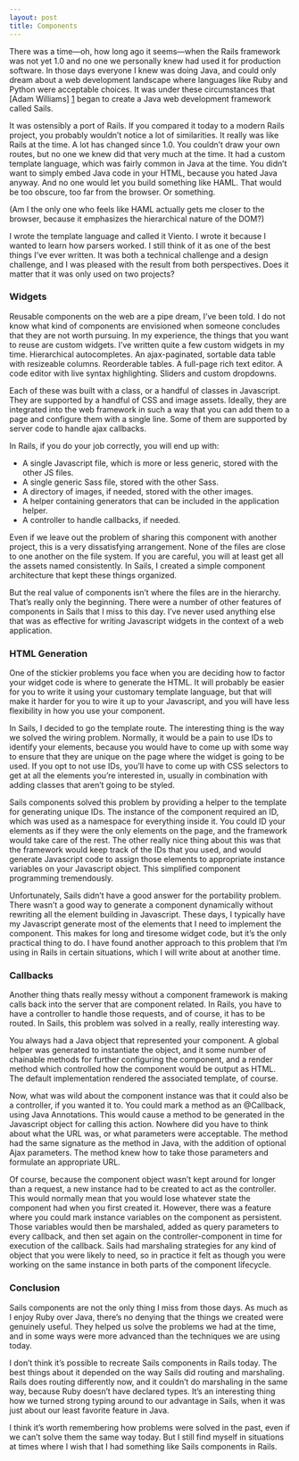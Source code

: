 ```yaml
---
layout: post
title: Components
---
```


There was a time—oh, how long ago it seems—when the Rails framework was not yet
1.0 and no one we personally knew had used it for production software. In those
days everyone I knew was doing Java, and could only dream about a web
development landscape where languages like Ruby and Python were acceptable
choices. It was under these circumstances that [Adam Williams] [1] began to create a
Java web development framework called Sails.

  [1]: http://thewilliams.ws

It was ostensibly a port of Rails. If you compared it today to a modern Rails
project, you probably wouldn’t notice a lot of similarities. It really was like
Rails at the time. A lot has changed since 1.0. You couldn’t draw your own
routes, but no one we knew did that very much at the time. It had a custom
template language, which was fairly common in Java at the time. You didn’t want
to simply embed Java code in your HTML, because you hated Java anyway. And no
one would let you build something like HAML. That would be too obscure, too far
from the browser. Or something.

(Am I the only one who feels like HAML actually gets me closer to the browser,
because it emphasizes the hierarchical nature of the DOM?)

I wrote the template language and called it Viento. I wrote it because I wanted
to learn how parsers worked. I still think of it as one of the best things I’ve
ever written. It was both a technical challenge and a design challenge, and I
was pleased with the result from both perspectives. Does it matter that it was
only used on two projects?

### Widgets

Reusable components on the web are a pipe dream, I’ve been told. I do not know
what kind of components are envisioned when someone concludes that they are not
worth pursuing. In my experience, the things that you want to reuse are custom
widgets. I’ve written quite a few custom widgets in my time. Hierarchical
autocompletes. An ajax-paginated, sortable data table with resizeable columns.
Reorderable tables. A full-page rich text editor. A code editor with live
syntax highlighting. Sliders and custom dropdowns.

Each of these was built with a class, or a handful of classes in Javascript.
They are supported by a handful of CSS and image assets. Ideally, they are
integrated into the web framework in such a way that you can add them to a page
and configure them with a single line. Some of them are supported by server
code to handle ajax callbacks.

In Rails, if you do your job correctly, you will end up with:

  * A single Javascript file, which is more or less generic, stored with the other JS files.
  * A single generic Sass file, stored with the other Sass.
  * A directory of images, if needed, stored with the other images.
  * A helper containing generators that can be included in the application helper.
  * A controller to handle callbacks, if needed.

Even if we leave out the problem of sharing this component with another
project, this is a very dissatisfying arrangement. None of the files are close
to one another on the file system. If you are careful, you will at least get
all the assets named consistently. In Sails, I created a simple component
architecture that kept these things organized.

But the real value of components isn’t where the files are in the hierarchy.
That’s really only the beginning. There were a number of other features of
components in Sails that I miss to this day. I’ve never used anything else that
was as effective for writing Javascript widgets in the context of a web
application.

### HTML Generation

One of the stickier problems you face when you are deciding how to factor your
widget code is where to generate the HTML. It will probably be easier for you
to write it using your customary template language, but that will make it
harder for you to wire it up to your Javascript, and you will have less
flexibility in how you use your component.

In Sails, I decided to go the template route. The interesting thing is the way
we solved the wiring problem. Normally, it would be a pain to use IDs to
identify your elements, because you would have to come up with some way to
ensure that they are unique on the page where the widget is going to be used.
If you opt to not use IDs, you’ll have to come up with CSS selectors to get at
all the elements you’re interested in, usually in combination with adding
classes that aren’t going to be styled.

Sails components solved this problem by providing a helper to the template for
generating unique IDs. The instance of the component required an ID, which was
used as a namespace for everything inside it. You could ID your elements as if
they were the only elements on the page, and the framework would take care of
the rest. The other really nice thing about this was that the framework would
keep track of the IDs that you used, and would generate Javascript code to
assign those elements to appropriate instance variables on your Javascript
object. This simplified component programming tremendously.

Unfortunately, Sails didn’t have a good answer for the portability problem.
There wasn’t a good way to generate a component dynamically without rewriting
all the element building in Javascript. These days, I typically have my
Javascript generate most of the elements that I need to implement the
component. This makes for long and tiresome widget code, but it’s the only
practical thing to do. I have found another approach to this problem that I’m
using in Rails in certain situations, which I will write about at another time.

### Callbacks

Another thing thats really messy without a component framework is making calls
back into the server that are component related. In Rails, you have to have a
controller to handle those requests, and of course, it has to be routed. In
Sails, this problem was solved in a really, really interesting way.

You always had a Java object that represented your component. A global helper
was generated to instantiate the object, and it some number of chainable
methods for further configuring the component, and a render method which
controlled how the component would be output as HTML. The default
implementation rendered the associated template, of course.

Now, what was wild about the component instance was that it could also be a
controller, if you wanted it to. You could mark a method as an @Callback, using
Java Annotations. This would cause a method to be generated in the Javascript
object for calling this action. Nowhere did you have to think about what the
URL was, or what parameters were acceptable. The method had the same signature
as the method in Java, with the addition of optional Ajax parameters. The
method knew how to take those parameters and formulate an appropriate URL.

Of course, because the component object wasn’t kept around for longer than a
request, a new instance had to be created to act as the controller. This would
normally mean that you would lose whatever state the component had when you
first created it. However, there was a feature where you could mark instance
variables on the component as persistent. Those variables would then be
marshaled, added as query parameters to every callback, and then set again on
the controller-component in time for execution of the callback. Sails had
marshaling strategies for any kind of object that you were likely to need, so
in practice it felt as though you were working on the same instance in both
parts of the component lifecycle.

### Conclusion

Sails components are not the only thing I miss from those days. As much as I
enjoy Ruby over Java, there’s no denying that the things we created were
genuinely useful. They helped us solve the problems we had at the time, and in
some ways were more advanced than the techniques we are using today.

I don’t think it’s possible to recreate Sails components in Rails today. The
best things about it depended on the way Sails did routing and marshaling.
Rails does routing differently now, and it couldn’t do marshaling in the same
way, because Ruby doesn’t have declared types. It’s an interesting thing how we
turned strong typing around to our advantage in Sails, when it was just about
our least favorite feature in Java.

I think it’s worth remembering how problems were solved in the past, even if we
can’t solve them the same way today. But I still find myself in situations at
times where I wish that I had something like Sails components in Rails.

